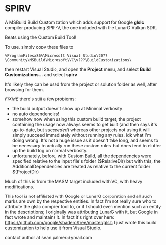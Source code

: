 # SPIRV
A MSBuild Build Customization which adds support for Google **glslc** compiler producing SPIR-V, the one included with the LunarG Vulkan SDK.

Beats using the Custom Build Tool!

To use, simply copy these files to

    %ProgramFilesx86%\Microsoft Visual Studio\20??\Community\MSBuild\Microsoft\VC\v???\BuildCustomizations\

then restart Visual Studio, and open the **Project** menu, and select **Build Customizations...** and select **spirv**

It's likely they can be used from the project or solution folder as well, after browsing for them.

*FIXME* there's still a few problems:
* the build output doesn't show up at Minimal verbosity
* no auto dependencies!
* somehow now when using this custom build target, the project containing the usage
  now always seems to get built (and then says it's up-to-date, but *succeeded*)
  whereas other projects not using it will simply succeed immediately without running any rules.
  idk what I'm doing wrong.  It's not a huge issue as it doesn't take long, and seems to be necessary to
  actually run these custom rules, but does tend to clutter up the build log on normal verbosity.
* unfortunately, before, with Custom Build, all the dependencies were specified relative to the input file's folder ($RelativeDir)
  but with this, the AdditionalDependencies are treated as relative to the current folder $(ProjectDir)

Much of this is from the MASM target included with VC, with heavy modifications.

This tool is not affiliated with Google or LunarG corporation and all such marks are own by the respective entities.  In fact I'm not really sure who to attribute the glslc compiler tool to, or if I should even mention such an entity in the descriptions; I originally was attributing LunarG with it, but Google in fact wrote and maintains it.  In fact it's right over here:  https://github.com/google/shaderc/tree/master/glslc  I just wrote this build customization to help use it from Visual Studio.

contact author at sean.palmer`at`ymail.com
